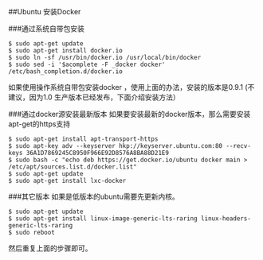 ##Ubuntu 安装Docker

###通过系统自带包安装
```
$ sudo apt-get update
$ sudo apt-get install docker.io
$ sudo ln -sf /usr/bin/docker.io /usr/local/bin/docker
$ sudo sed -i '$acomplete -F _docker docker' /etc/bash_completion.d/docker.io
```

如果使用操作系统自带包安装docker  ，使用上面的办法，安装的版本是0.9.1 (不建议，因为1.0 生产版本已经发布，下面介绍安装方法）

###通过docker源安装最新版本
如果要安装最新的docker版本，那么需要安装apt-get的https支持
```
$ sudo apt-get install apt-transport-https
$ sudo apt-key adv --keyserver hkp://keyserver.ubuntu.com:80 --recv-keys 36A1D7869245C8950F966E92D8576A8BA88D21E9
$ sudo bash -c "echo deb https://get.docker.io/ubuntu docker main > /etc/apt/sources.list.d/docker.list"
$ sudo apt-get update
$ sudo apt-get install lxc-docker
```

###其它版本
如果是低版本的ubuntu需要先更新内核。
```
$ sudo apt-get update
$ sudo apt-get install linux-image-generic-lts-raring linux-headers-generic-lts-raring
$ sudo reboot
```
然后重复上面的步骤即可。

